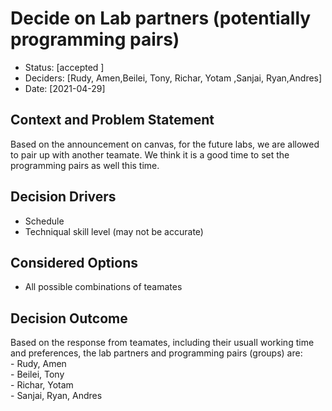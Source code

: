 # Decide on Lab partners (potentially programming pairs)

* Status: [accepted ]
* Deciders: [Rudy, Amen,Beilei, Tony, Richar, Yotam ,Sanjai, Ryan,Andres] 
* Date: [2021-04-29] 

## Context and Problem Statement

Based on the announcement on canvas, for the future labs, we are allowed to pair up with another teamate. We think it is a good time to set the programming pairs as well this time.

## Decision Drivers

* Schedule
* Techniqual skill level (may not be accurate)

## Considered Options

* All possible combinations of teamates

## Decision Outcome

Based on the response from teamates, including their usuall working time and preferences, the lab partners and programming pairs (groups) are: \
    - Rudy, Amen \
    - Beilei, Tony \
    - Richar, Yotam \
    - Sanjai, Ryan, Andres


